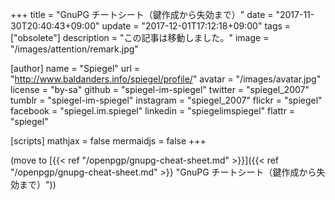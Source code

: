 +++
title = "GnuPG チートシート（鍵作成から失効まで）"
date =  "2017-11-30T20:40:43+09:00"
update =  "2017-12-01T17:12:18+09:00"
tags = ["obsolete"]
description = "この記事は移動しました。"
image = "/images/attention/remark.jpg"

[author]
  name      = "Spiegel"
  url       = "http://www.baldanders.info/spiegel/profile/"
  avatar    = "/images/avatar.jpg"
  license   = "by-sa"
  github    = "spiegel-im-spiegel"
  twitter   = "spiegel_2007"
  tumblr    = "spiegel-im-spiegel"
  instagram = "spiegel_2007"
  flickr    = "spiegel"
  facebook  = "spiegel.im.spiegel"
  linkedin  = "spiegelimspiegel"
  flattr    = "spiegel"

[scripts]
  mathjax = false
  mermaidjs = false
+++

(move to [{{< ref "/openpgp/gnupg-cheat-sheet.md" >}}]({{< ref "/openpgp/gnupg-cheat-sheet.md" >}} "GnuPG チートシート（鍵作成から失効まで）"))
